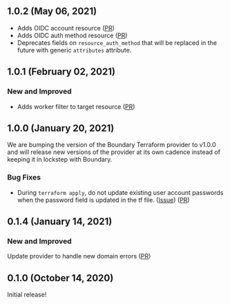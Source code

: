 ## 1.0.2 (May 06, 2021)

* Adds OIDC account resource
([PR](https://github.com/hashicorp/terraform-provider-boundary/pull/105))
* Adds OIDC auth method resource
([PR](https://github.com/hashicorp/terraform-provider-boundary/pull/105))
* Deprecates fields on `resource_auth_method` that will be replaced in the future with generic `attributes` attribute.

## 1.0.1 (February 02, 2021)

### New and Improved

* Adds worker filter to target resource
  ([PR](https://github.com/hashicorp/terraform-provider-boundary/pull/76))

## 1.0.0 (January 20, 2021)

We are bumping the version of the Boundary Terraform provider to v1.0.0 and will release new versions of the provider at its own cadence instead of keeping it in lockstep with Boundary.

### Bug Fixes

* During `terraform apply`, do not update existing user account passwords when the password field is updated in the tf file.
  ([Issue](https://github.com/hashicorp/terraform-provider-boundary/issues/71))
  ([PR](https://github.com/hashicorp/terraform-provider-boundary/pull/70))

## 0.1.4 (January 14, 2021)

### New and Improved

Update provider to handle new domain errors ([PR](https://github.com/hashicorp/terraform-provider-boundary/pull/63))

## 0.1.0 (October 14, 2020)

Initial release!
